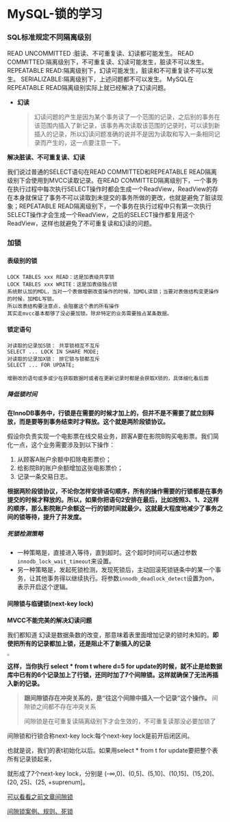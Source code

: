 # MySQL-锁的学习




### SQL标准规定不同隔离级别

READ UNCOMMITTED :脏读、不可重复读、幻读都可能发生。
READ COMMITTED:隔离级别下，不可重复读、幻读可能发生，脏读不可以发生。
REPEATABLE READ:隔离级别下，幻读可能发生，脏读和不可重复读不可以发生。
SERIALIZABLE:隔离级别下，上述问题都不可以发生。
MySQL在REPEATABLE READ隔离级别实际上就已经解决了幻读问题。

<!--more-->

- **幻读**

  > 幻读问题的产生是因为某个事务读了一个范围的记录，之后别的事务在该范围内插入了新记录，该事务再次读取该范围的记录时，可以读到新插入的记录，所以幻读问题准确的说并不是因为读取和写入一条相同记录而产生的，这一点要注意一下。

**解决脏读、不可重复读、幻读**

我们说过普通的SELECT语句在READ COMMITTED和REPEATABLE READ隔离级别下会使用到MVCC读取记录。在READ COMMITTED隔离级别下，一个事务在执行过程中每次执行SELECT操作时都会生成一个ReadView，ReadView的存在本身就保证了事务不可以读取到未提交的事务所做的更改，也就是避免了脏读现象；REPEATABLE READ隔离级别下，一个事务在执行过程中只有第一次执行SELECT操作才会生成一个ReadView，之后的SELECT操作都复用这个ReadView，这样也就避免了不可重复读和幻读的问题。



### 加锁

#### 表级别的锁

```
LOCK TABLES xxx READ：这是加表级共享锁 
LOCK TABLES xxx WRITE：这是加表级独占锁
系统默认加的MDL，当对一个表做增删改查操作的时候，加MDL读锁；当要对表做结构变更操作的时候，加MDL写锁。
所以改表结构要注意点，会阻塞这个表的所有操作
其实走mvcc基本都够了没必要加锁。除非特定的业务需要独占某条数据。
```

#### 锁定语句

```
对读取的记录加S锁： 共享锁相互不互斥
SELECT ... LOCK IN SHARE MODE;
对读取的记录加X锁： 排它锁与锁都互斥
SELECT ... FOR UPDATE;

增删改的语句或多或少在获取数据时或者在更新记录时都是会获取X锁的，具体细化看后面
```

##### 降低锁时间

**在InnoDB事务中，行锁是在需要的时候才加上的，但并不是不需要了就立刻释放，而是要等到事务结束时才释放。这个就是两阶段锁协议。**

假设你负责实现一个电影票在线交易业务，顾客A要在影院B购买电影票。我们简化一点，这个业务需要涉及到以下操作：

1. 从顾客A账户余额中扣除电影票价；
2. 给影院B的账户余额增加这张电影票价；
3. 记录一条交易日志。

**根据两阶段锁协议，不论你怎样安排语句顺序，所有的操作需要的行锁都是在事务提交的时候才释放的。所以，如果你把语句2安排在最后，比如按照3、1、2这样的顺序，那么影院账户余额这一行的锁时间就最少。这就最大程度地减少了事务之间的锁等待，提升了并发度。**



##### 死锁检测策略

- 一种策略是，直接进入等待，直到超时。这个超时时间可以通过参数`innodb_lock_wait_timeout`来设置。
- 另一种策略是，发起死锁检测，发现死锁后，主动回滚死锁链条中的某一个事务，让其他事务得以继续执行。将参数`innodb_deadlock_detect`设置为on，表示开启这个逻辑。



#### 间隙锁与临键锁(**next-key lock**)

**MVCC不能完美的解决幻读问题**

我们都知道 幻读是数据条数的改变，那意味着表里面增加记录的锁时未知的。**即使把所有的记录都加上锁，还是阻止不了新插入的记录**

<img src="https://yakax-version2.oss-cn-chengdu.aliyuncs.com/blog/mysql/trx/nextlock.png!print" style="zoom: 33%;" />

**这样，当你执行 select * from t where d=5 for update的时候，就不止是给数据库中已有的6个记录加上了行锁，还同时加了7个间隙锁。这样就确保了无法再插入新的记录。**

> **跟间隙锁存在冲突关系的，是“往这个间隙中插入一个记录”这个操作。** 间隙锁之间都不存在冲突关系
>
> 间隙锁是在可重复读隔离级别下才会生效的，不可重复读那没必要加锁了

间隙锁和行锁合称next-key lock:每个next-key lock是前开后闭区间。

也就是说，我们的表t初始化以后。如果用select * from t for update要把整个表所有记录锁起来，

就形成了7个next-key lock，分别是 (-∞,0]、(0,5]、(5,10]、(10,15]、(15,20]、(20, 25]、(25, +suprenum]。

[可以看看之前文章间隙锁](https://yakax.github.io/mysql%E6%80%A7%E8%83%BD%E8%B0%83%E4%BC%984innodb%E5%AD%98%E5%82%A8%E5%BC%95%E6%93%8E%E7%9A%84%E4%BA%8B%E5%8A%A1/#next-key-locks%E4%B8%B4%E9%94%AE%E9%94%81innodb)

[间隙锁案例、规则、死锁](https://yakax.github.io/mysql-锁-间隙锁案例篇/)




